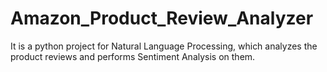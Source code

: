 # Amazon_Product_Review_Analyzer
It is a python project for Natural Language Processing, which analyzes the product reviews and performs Sentiment Analysis on them.
